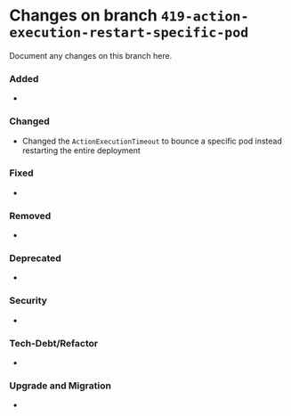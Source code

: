 # Changes on branch `419-action-execution-restart-specific-pod`
Document any changes on this branch here.
### Added
- 

### Changed
- Changed the `ActionExecutionTimeout` to bounce a specific pod instead restarting the entire deployment

### Fixed
- 

### Removed
- 

### Deprecated
- 

### Security
- 

### Tech-Debt/Refactor
- 

### Upgrade and Migration
- 
